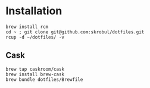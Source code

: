 # Installation

```
brew install rcm
cd ~ ; git clone git@github.com:skrobul/dotfiles.git
rcup -d ~/dotfiles/ -v
```

## Cask
```
brew tap caskroom/cask
brew install brew-cask
brew bundle dotfiles/Brewfile
```
